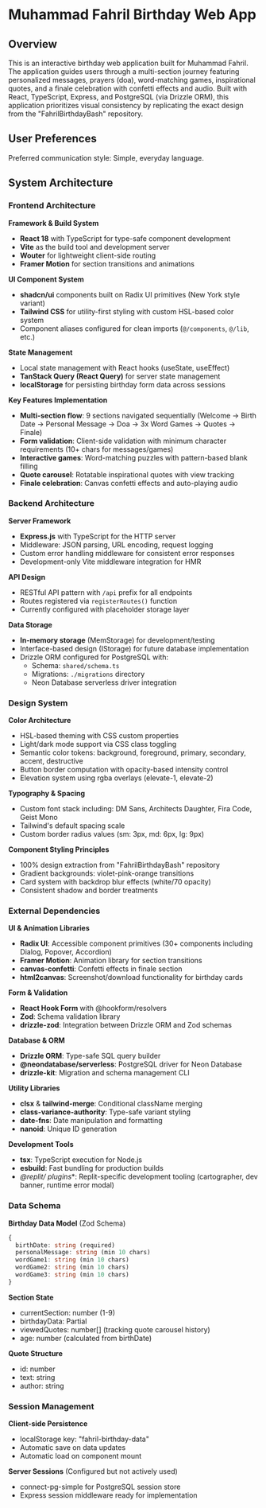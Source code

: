 # Muhammad Fahril Birthday Web App

## Overview

This is an interactive birthday web application built for Muhammad Fahril. The application guides users through a multi-section journey featuring personalized messages, prayers (doa), word-matching games, inspirational quotes, and a finale celebration with confetti effects and audio. Built with React, TypeScript, Express, and PostgreSQL (via Drizzle ORM), this application prioritizes visual consistency by replicating the exact design from the "FahrilBirthdayBash" repository.

## User Preferences

Preferred communication style: Simple, everyday language.

## System Architecture

### Frontend Architecture

**Framework & Build System**
- **React 18** with TypeScript for type-safe component development
- **Vite** as the build tool and development server
- **Wouter** for lightweight client-side routing
- **Framer Motion** for section transitions and animations

**UI Component System**
- **shadcn/ui** components built on Radix UI primitives (New York style variant)
- **Tailwind CSS** for utility-first styling with custom HSL-based color system
- Component aliases configured for clean imports (`@/components`, `@/lib`, etc.)

**State Management**
- Local state management with React hooks (useState, useEffect)
- **TanStack Query (React Query)** for server state management
- **localStorage** for persisting birthday form data across sessions

**Key Features Implementation**
- **Multi-section flow**: 9 sections navigated sequentially (Welcome → Birth Date → Personal Message → Doa → 3x Word Games → Quotes → Finale)
- **Form validation**: Client-side validation with minimum character requirements (10+ chars for messages/games)
- **Interactive games**: Word-matching puzzles with pattern-based blank filling
- **Quote carousel**: Rotatable inspirational quotes with view tracking
- **Finale celebration**: Canvas confetti effects and auto-playing audio

### Backend Architecture

**Server Framework**
- **Express.js** with TypeScript for the HTTP server
- Middleware: JSON parsing, URL encoding, request logging
- Custom error handling middleware for consistent error responses
- Development-only Vite middleware integration for HMR

**API Design**
- RESTful API pattern with `/api` prefix for all endpoints
- Routes registered via `registerRoutes()` function
- Currently configured with placeholder storage layer

**Data Storage**
- **In-memory storage** (MemStorage) for development/testing
- Interface-based design (IStorage) for future database implementation
- Drizzle ORM configured for PostgreSQL with:
  - Schema: `shared/schema.ts`
  - Migrations: `./migrations` directory
  - Neon Database serverless driver integration

### Design System

**Color Architecture**
- HSL-based theming with CSS custom properties
- Light/dark mode support via CSS class toggling
- Semantic color tokens: background, foreground, primary, secondary, accent, destructive
- Button border computation with opacity-based intensity control
- Elevation system using rgba overlays (elevate-1, elevate-2)

**Typography & Spacing**
- Custom font stack including: DM Sans, Architects Daughter, Fira Code, Geist Mono
- Tailwind's default spacing scale
- Custom border radius values (sm: 3px, md: 6px, lg: 9px)

**Component Styling Principles**
- 100% design extraction from "FahrilBirthdayBash" repository
- Gradient backgrounds: violet-pink-orange transitions
- Card system with backdrop blur effects (white/70 opacity)
- Consistent shadow and border treatments

### External Dependencies

**UI & Animation Libraries**
- **Radix UI**: Accessible component primitives (30+ components including Dialog, Popover, Accordion)
- **Framer Motion**: Animation library for section transitions
- **canvas-confetti**: Confetti effects in finale section
- **html2canvas**: Screenshot/download functionality for birthday cards

**Form & Validation**
- **React Hook Form** with @hookform/resolvers
- **Zod**: Schema validation library
- **drizzle-zod**: Integration between Drizzle ORM and Zod schemas

**Database & ORM**
- **Drizzle ORM**: Type-safe SQL query builder
- **@neondatabase/serverless**: PostgreSQL driver for Neon Database
- **drizzle-kit**: Migration and schema management CLI

**Utility Libraries**
- **clsx** & **tailwind-merge**: Conditional className merging
- **class-variance-authority**: Type-safe variant styling
- **date-fns**: Date manipulation and formatting
- **nanoid**: Unique ID generation

**Development Tools**
- **tsx**: TypeScript execution for Node.js
- **esbuild**: Fast bundling for production builds
- **@replit/* plugins**: Replit-specific development tooling (cartographer, dev banner, runtime error modal)

### Data Schema

**Birthday Data Model** (Zod Schema)
```typescript
{
  birthDate: string (required)
  personalMessage: string (min 10 chars)
  wordGame1: string (min 10 chars)
  wordGame2: string (min 10 chars)
  wordGame3: string (min 10 chars)
}
```

**Section State**
- currentSection: number (1-9)
- birthdayData: Partial<BirthdayData>
- viewedQuotes: number[] (tracking quote carousel history)
- age: number (calculated from birthDate)

**Quote Structure**
- id: number
- text: string
- author: string

### Session Management

**Client-side Persistence**
- localStorage key: "fahril-birthday-data"
- Automatic save on data updates
- Automatic load on component mount

**Server Sessions** (Configured but not actively used)
- connect-pg-simple for PostgreSQL session store
- Express session middleware ready for implementation